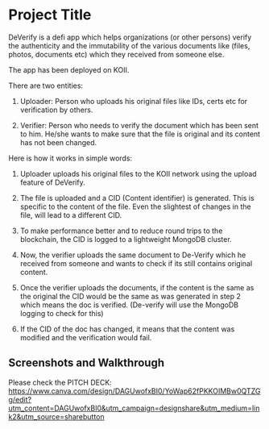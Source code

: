 
# Project Title

DeVerify is a defi app which helps organizations (or other persons) verify the authenticity and the immutability of the various documents like (files, photos, documents etc) which they received from someone else.

The app has been deployed on KOII.

There are two entities:

1. Uploader: Person who uploads his original files like IDs, certs etc for verification by others.

2. Verifier: Person who needs to verify the document which has been sent to him. He/she wants to make sure that the file is original and its content has not been changed.



Here is how it works in simple words:

1. Uploader uploads his original files to the KOII network using the upload feature of DeVerify.

2. The file is uploaded and a CID (Content identifier) is generated. This is specific to the content of the file. Even the slightest of changes in the file, will lead to a different CID. 

3. To make performance better and to reduce round trips to the blockchain, the CID is logged to a lightweight MongoDB cluster.

4. Now, the verifier uploads the same document to De-Verify which he received from someone and wants to check if its still contains original content. 

4. Once the verifier uploads the documents, if the content is the same as the original the CID would be the same as was generated in step 2 which means the doc is verified. (De-verify will use the MongoDB logging to check for this)

5. If the CID of the doc has changed, it means that the content was modified and the verification would fail. 









## Screenshots and Walkthrough


Please check the PITCH DECK: https://www.canva.com/design/DAGUwofxBI0/YoWap62fPKKOIMBw0QTZGg/edit?utm_content=DAGUwofxBI0&utm_campaign=designshare&utm_medium=link2&utm_source=sharebutton
